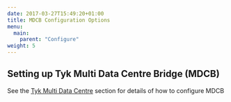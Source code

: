 ```yaml
---
date: 2017-03-27T15:49:20+01:00
title: MDCB Configuration Options
menu:
  main:
    parent: "Configure"
weight: 5 
---
```


## Setting up Tyk Multi Data Centre Bridge (MDCB)

See the [Tyk Multi Data Centre](https://tyk.io/docs/tyk-multi-data-centre/tyk-multi-data-centre/) section for details of how to configure MDCB

